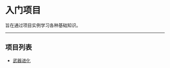 入门项目
======

旨在通过项目实例学习各种基础知识。

------

## 项目列表

+ [武器进化](https://github.com/iec-uestc/Tutorial/tree/master/Projects/Weapon-Evolution)

